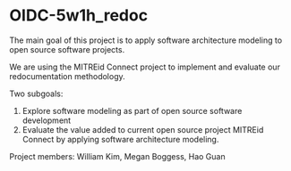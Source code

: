 OIDC-5w1h_redoc
===============

The main goal of this project is to apply software architecture modeling to open source software projects.

We are using the MITREid Connect project to implement and evaluate our redocumentation methodology.

Two subgoals:
1. Explore software modeling as part of open source software development
2. Evaluate the value added to current open source project MITREid Connect by applying software architecture modeling.

Project members:
William Kim, Megan Boggess, Hao Guan
